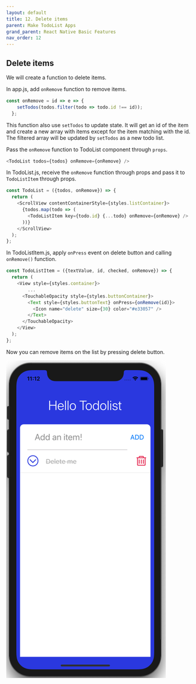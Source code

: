 ```yaml
---
layout: default
title: 12. Delete items
parent: Make TodoList Apps
grand_parent: React Native Basic Features
nav_order: 12
---
```


## Delete items

We will create a function to delete items.

In app.js, add `onRemove` function to remove items.

```js
const onRemove = id => e => {
    setTodos(todos.filter(todo => todo.id !== id));
  };
```

This function also use `setTodos` to update state. It will get an id of the item and create a new array with items except for the item matching with the id. The filtered array will be updated by `setTodos` as a new todo list.

Pass the `onRemove` function to TodoList component through `props`.

```js
<TodoList todos={todos} onRemove={onRemove} />
```

In TodoList.js, receive the `onRemove` function through props and pass it to `TodoListItem` through props.

```js
const TodoList = ({todos, onRemove}) => {
  return (
    <ScrollView contentContainerStyle={styles.listContainer}>
      {todos.map(todo => (
        <TodoListItem key={todo.id} {...todo} onRemove={onRemove} />
      ))}
    </ScrollView>
  );
};
```

In TodoListItem.js, apply `onPress` event on delete button and calling `onRemove()` function.

```js
const TodoListItem = ({textValue, id, checked, onRemove}) => {
  return (
    <View style={styles.container}>
        ...
      <TouchableOpacity style={styles.buttonContainer}>
        <Text style={styles.buttonText} onPress={onRemove(id)}>
          <Icon name="delete" size={30} color="#e33057" />
        </Text>
      </TouchableOpacity>
    </View>
  );
};
```
Now you can remove items on the list by pressing delete button.

![](../images/delete.png "delete.png")